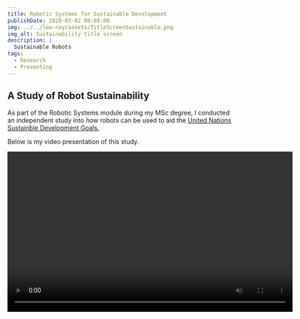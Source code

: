 ```yaml
---
title: Robotic Systems for Sustainable Development
publishDate: 2020-03-02 00:00:00
img: ../../lew-nay/assets/TitleScreenSustainable.png
img_alt: Sustainability title screen
description: |
  Sustainable Robots
tags:
  - Research
  - Presenting
---
```


## A Study of Robot Sustainability

As part of the Robotic Systems module during my MSc degree, I conducted an independent study into how robots can be used to aid the <a href="https://sdgs.un.org/goals">United Nations Sustainble Development Goals.</a>

Below is my video presentation of this study.

<video width="640" height="360" controls>
<source src="../../lew-nay/assets/Coursework1_final.mov" type="video/mov">
</video>
